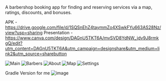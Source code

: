 A barbershop booking app for finding and reserving services 
via a map, ratings, discounts, and bonuses.

APK - https://drive.google.com/file/d/1SQSnEhZ4taymmZo4XSwkFYu663AS28Nz/view?usp=sharing
Presentation - https://www.canva.com/design/DAGnU5TKT6A/mvSVD8YdNW_jdv9J8rmkgQ/edit?utm_content=DAGnU5TKT6A&utm_campaign=designshare&utm_medium=link2&utm_source=sharebutton

![Main](https://github.com/user-attachments/assets/8d242dbb-b89f-4ef3-be04-1053e58a0318)
![Barbers](https://github.com/user-attachments/assets/5d01e5dc-0f4b-477b-b600-9799f0099886)
![About](https://github.com/user-attachments/assets/bb92da5f-79bf-403a-8b23-9e6e88259cbe)
![Map](https://github.com/user-attachments/assets/2f10550b-526b-461a-a0bf-c0a79e895ed4)
![Settings](https://github.com/user-attachments/assets/65034d9b-1e0d-48f9-9711-f6668961ad3a)




Gradle Version for me
![image](https://github.com/user-attachments/assets/f217932d-7c23-4ed6-82eb-80943736681d)
